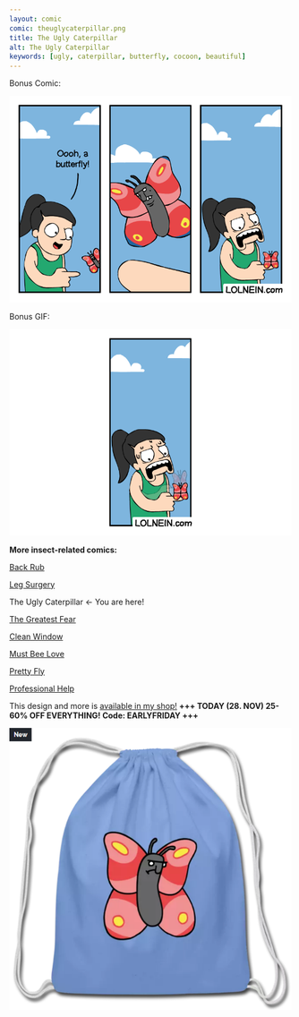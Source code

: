 ```yaml
---
layout: comic
comic: theuglycaterpillar.png
title: The Ugly Caterpillar
alt: The Ugly Caterpillar
keywords: [ugly, caterpillar, butterfly, cocoon, beautiful]
---
```


Bonus Comic:

![The Ugly Caterpillar Bonus Comic](/images/theuglycaterpillar_bonus.png)

Bonus GIF:

![The Ugly Caterpillar Bonus GIF](/images/theuglycaterpillar_bonus2.gif)


__More insect-related comics:__

[Back Rub](https://lolnein.com/2017/06/13/backrub/)

[Leg Surgery](https://lolnein.com/2017/06/30/legsurgery/)

The Ugly Caterpillar <- You are here!

[The Greatest Fear](https://lolnein.com/2018/06/18/thegreatestfear/)

[Clean Window](https://lolnein.com/2018/08/06/cleanwindow/)

[Must Bee Love](https://lolnein.com/2019/05/21/mustbeelove/)

[Pretty Fly](https://lolnein.com/2019/06/09/prettyfly/)

[Professional Help](https://lolnein.com/2019/09/03/professionalhelp/)


This design and more is [available in my shop!](https://www.redbubble.com/people/LOLNEIN/shop) __+++ TODAY (28. NOV) 25-60% OFF EVERYTHING! Code: EARLYFRIDAY +++__

[![Ugly Butterfly Bag](/images/uglybutterfly_bag.png)](https://www.redbubble.com/people/LOLNEIN/shop)